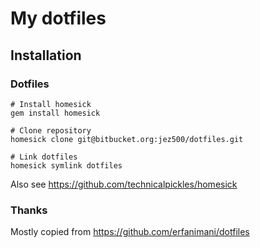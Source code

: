 # My dotfiles

## Installation

### Dotfiles

```
# Install homesick
gem install homesick

# Clone repository
homesick clone git@bitbucket.org:jez500/dotfiles.git

# Link dotfiles
homesick symlink dotfiles
```
Also see https://github.com/technicalpickles/homesick

### Thanks
Mostly copied from https://github.com/erfanimani/dotfiles